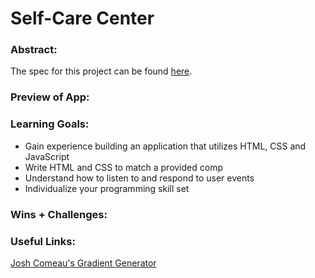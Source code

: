 # Self-Care Center 

### Abstract:

The spec for this project can be found [here](https://frontend.turing.edu/projects/module-1/self-care-center.html).

[//]: <> (Briefly describe what you built and its features. What problem is the app solving? How does this application solve that problem?)

### Preview of App:
[//]: <> (Provide ONE gif or screenshot of your application - choose the "coolest" piece of functionality to show off.)

### Learning Goals:
[//]: <> (What were the learning goals of this project? What tech did you work with?)
- Gain experience building an application that utilizes HTML, CSS and JavaScript
- Write HTML and CSS to match a provided comp
- Understand how to listen to and respond to user events
- Individualize your programming skill set

### Wins + Challenges:
[//]: <> (What are 2-3 wins you have from this project? What were some challenges you faced - and how did you get over them?)

### Useful Links:

[Josh Comeau's Gradient Generator](https://www.joshwcomeau.com/gradient-generator/)
